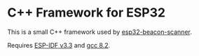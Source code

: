 C++ Framework for ESP32
=============================

This is a small C++ framework used by [esp32-beacon-scanner](https://github.com/rcaelers/esp32-beacon-scanner).

Requires [ESP-IDF v3.3](https://github.com/espressif/esp-idf) and [gcc 8.2](https://www.esp32.com/viewtopic.php?t=7400).
